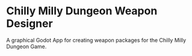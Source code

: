 # Chilly Milly Dungeon Weapon Designer

A graphical Godot App for creating weapon packages for the Chilly Milly Dungeon Game.
